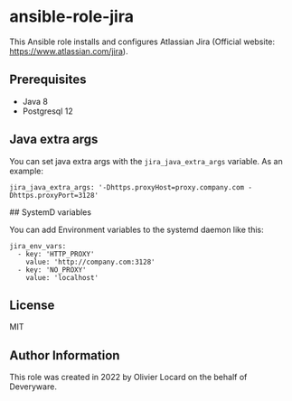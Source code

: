 # ansible-role-jira
This Ansible role installs and configures Atlassian Jira (Official website: https://www.atlassian.com/jira).

## Prerequisites

* Java 8
* Postgresql 12

## Java extra args

You can set java extra args with the `jira_java_extra_args` variable. As an example:

    jira_java_extra_args: '-Dhttps.proxyHost=proxy.company.com -Dhttps.proxyPort=3128'

## SystemD variables

You can add Environment variables to the systemd daemon like this:

    jira_env_vars:
      - key: 'HTTP_PROXY'
        value: 'http://company.com:3128'
      - key: 'NO_PROXY'
        value: 'localhost'

## License

MIT

## Author Information

This role was created in 2022 by Olivier Locard on the behalf of Deveryware.
  
